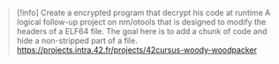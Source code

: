 > [!info] Create a encrypted program that decrypt his code at runtime
> A logical follow-up project on nm/otools that is designed to modify the headers of a ELF64 file. The goal here is to add a chunk of code and hide a non-stripped part of a file.
> https://projects.intra.42.fr/projects/42cursus-woody-woodpacker

